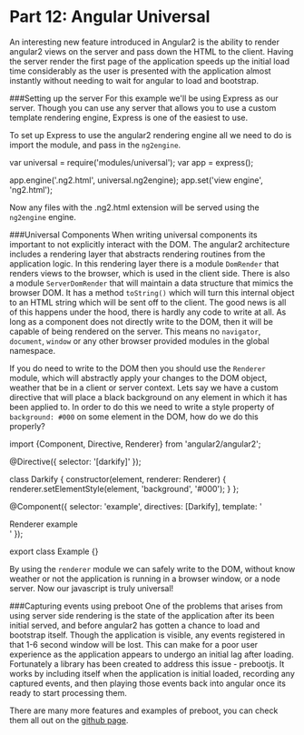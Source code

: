 # Part 12: Angular Universal #

An interesting new feature introduced in Angular2 is the ability to render angular2 views on the server and pass down the HTML to the client. Having the server render the first page of the application speeds up the initial load time considerably as the user is presented with the application almost instantly without needing to wait for angular to load and bootstrap. 

###Setting up the server
For this example we'll be using Express as our server. Though you can use any server that allows you to use a custom template rendering engine, Express is one of the easiest to use. 

To set up Express to use the angular2 rendering engine all we need to do is import the module, and pass in the `ng2engine`.

var universal = require('modules/universal');
var app = express();

app.engine('.ng2.html', universal.ng2engine);
app.set('view engine', 'ng2.html');

Now any files with the .ng2.html extension will be served using the `ng2engine` engine. 


###Universal Components
When writing universal components its important to not explicitly interact with the DOM. The angular2 architecture includes a rendering layer that abstracts rendering routines from the application logic. In this rendering layer there is a module `DomRender` that renders views to the browser, which is used in the client side. There is also a module `ServerDomRender` that will maintain a data structure that mimics the browser DOM. It has a method `toString()` which will turn this internal object to an HTML string which will be sent off to the client. The good news is all of this happens under the hood, there is hardly any code to write at all. As long as a component does not directly write to the DOM, then it will be capable of being rendered on the server. This means no `navigator`, `document`, `window` or any other browser provided modules in the global namespace. 

If you do need to write to the DOM then you should use the `Renderer` module, which will abstractly apply your changes to the DOM object, weather that be in a client or server context. Lets say we have a custom directive that will place a black background on any element in which it has been applied to. In order to do this we need to write a style property of `background: #000` on some element in the DOM, how do we do this properly?

import {Component, Directive, Renderer} from 'angular2/angular2';

@Directive({
    selector: '[darkify]'
});

class Darkify {
    constructor(element, renderer: Renderer) {
        renderer.setElementStyle(element, 'background', '#000');
    }
};


@Component({
    selector: 'example',
    directives: [Darkify],
    template: '<div darkify>Renderer example</div>'
});

export class Example {}

By using the `renderer` module we can safely write to the DOM, without know weather or not the application is running in a browser window, or a node server. Now our javascript is truly universal!

###Capturing events using preboot
One of the problems that arises from using server side rendering is the state of the application after its been initial served, and before angular2 has gotten a chance to load and bootstrap itself. Though the application is visible, any events registered in that 1-6 second window will be lost. This can make for a poor user experience as the application appears to undergo an initial lag after loading. Fortunately a library has been created to address this issue - prebootjs. It works by including itself when the application is initial loaded, recording any captured events, and then playing those events back into angular once its ready to start processing them. 

There are many more features and examples of preboot, you can check them all out on the [github page](https://github.com/angular/universal/tree/master/modules/preboot).